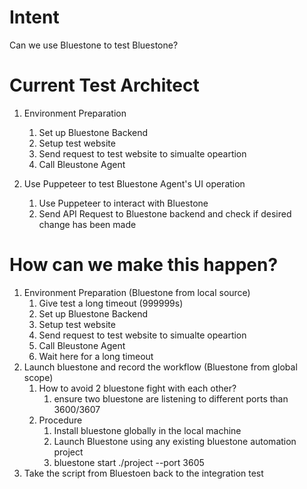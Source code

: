 # Intent
Can we use Bluestone to test Bluestone?

# Current Test Architect
1. Environment Preparation
   1. Set up Bluestone Backend
   2. Setup test website
   3. Send request to test website to simualte opeartion
   4. Call Bleustone Agent

2. Use Puppeteer to test Bluestone Agent's UI operation
   1. Use Puppeteer to interact with Bluestone
   2. Send API Request to Bluestone backend and check if desired change has been made

# How can we make this happen?
1. Environment Preparation (Bluestone from local source)
   1. Give test a long timeout (999999s)
   2. Set up Bluestone Backend
   3. Setup test website
   4. Send request to test website to simualte opeartion
   5. Call Bleustone Agent
   6. Wait here for a long timeout
2. Launch bluestone and record the workflow (Bluestone from global scope)
   1. How to avoid 2 bluestone fight with each other?
      1. ensure two bluestone are listening to different ports than 3600/3607
   2. Procedure
      1. Install bluestone globally in the local machine
      2. Launch Bluestone using any existing bluestone automation project
      3. bluestone start ./project --port 3605
3. Take the script from Bluestoen back to the integration test